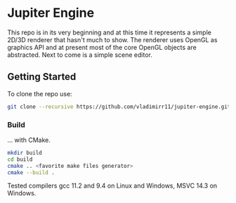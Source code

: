 # Jupiter Engine 
This repo is in its very beginning and at this time it represents a simple 2D/3D renderer that hasn't much to show. The renderer uses OpenGL as graphics API and at present most of the core OpenGL objects are abstracted. Next to come is a simple scene editor.

## Getting Started 
To clone the repo use:
```bash
git clone --recursive https://github.com/vladimirr11/jupiter-engine.git
```

### Build 
... with CMake. 
```bash
mkdir build
cd build
cmake .. <favorite make files generator>
cmake --build .
```
Tested compilers gcc 11.2 and 9.4 on Linux and Windows, MSVC 14.3 on Windows. 
